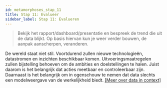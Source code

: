 ```yaml
---
id: metamorphoses_stap_11
title: Stap 11: Evalueer
sidebar_label: Stap 11: Evalueren
---
```

> Bekijk het rapport/dashboard/presentatie en bespreek de trend die uit de data blijkt. Op basis hiervan kun je weer verder bouwen, de aanpak aanscherpen, veranderen.

De wereld staat niet stil. Voortdurend zullen nieuwe technologieën, datastromen en inzichten beschikbaar komen. Uitvoeringsmaatregelen zullen bijstelling behoeven om de ambities en doelstellingen te halen. Juist daarom is het belangrijk dat acties meetbaar en controleerbaar zijn. Daarnaast is het belangrijk om in ogenschouw te nemen dat data slechts een modelweergave van de werkelijkheid biedt. [[Meer over data in context]]( metamorphoses_data_context)


